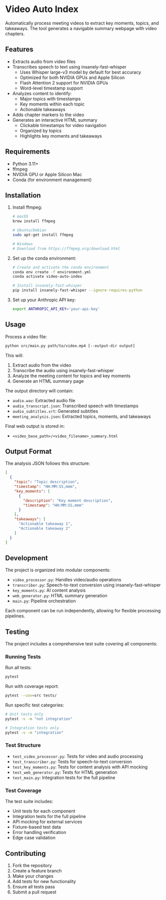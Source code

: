 # Video Auto Index

Automatically process meeting videos to extract key moments, topics, and takeaways. The tool generates a navigable summary webpage with video chapters.

## Features

- Extracts audio from video files
- Transcribes speech to text using insanely-fast-whisper
  - Uses Whisper large-v3 model by default for best accuracy
  - Optimized for both NVIDIA GPUs and Apple Silicon
  - Flash Attention 2 support for NVIDIA GPUs
  - Word-level timestamp support
- Analyzes content to identify:
  - Major topics with timestamps
  - Key moments within each topic
  - Actionable takeaways
- Adds chapter markers to the video
- Generates an interactive HTML summary
  - Clickable timestamps for video navigation
  - Organized by topics
  - Highlights key moments and takeaways

## Requirements

- Python 3.11+
- ffmpeg
- NVIDIA GPU or Apple Silicon Mac
- Conda (for environment management)

## Installation

1. Install ffmpeg:
   ```bash
   # macOS
   brew install ffmpeg

   # Ubuntu/Debian
   sudo apt-get install ffmpeg

   # Windows
   # Download from https://ffmpeg.org/download.html
   ```

2. Set up the conda environment:
   ```bash
   # Create and activate the conda environment
   conda env create -f environment.yml
   conda activate video-auto-index

   # Install insanely-fast-whisper
   pip install insanely-fast-whisper --ignore-requires-python
   ```

3. Set up your Anthropic API key:
   ```bash
   export ANTHROPIC_API_KEY='your-api-key'
   ```

## Usage

Process a video file:
```bash
python src/main.py path/to/video.mp4 [--output-dir output]
```

This will:
1. Extract audio from the video
2. Transcribe the audio using insanely-fast-whisper
3. Analyze the meeting content for topics and key moments
4. Generate an HTML summary page

The output directory will contain:
- `audio.wav`: Extracted audio file
- `audio_transcript.json`: Transcribed speech with timestamps
- `audio_subtitles.srt`: Generated subtitles
- `meeting_analysis.json`: Extracted topics, moments, and takeaways

Final web output is stored in:
- `<video_base_path>/<video_filename>_summary.html`

## Output Format

The analysis JSON follows this structure:
```json
[
  {
    "topic": "Topic description",
    "timestamp": "HH:MM:SS,mmm",
    "key_moments": [
      {
        "description": "Key moment description",
        "timestamp": "HH:MM:SS,mmm"
      }
    ],
    "takeaways": [
      "Actionable takeaway 1",
      "Actionable takeaway 2"
    ]
  }
]
```

## Development

The project is organized into modular components:
- `video_processor.py`: Handles video/audio operations
- `transcriber.py`: Speech-to-text conversion using insanely-fast-whisper
- `key_moments.py`: AI content analysis
- `web_generator.py`: HTML summary generation
- `main.py`: Pipeline orchestration

Each component can be run independently, allowing for flexible processing pipelines.

## Testing

The project includes a comprehensive test suite covering all components:

### Running Tests

Run all tests:
```bash
pytest
```

Run with coverage report:
```bash
pytest --cov=src tests/
```

Run specific test categories:
```bash
# Unit tests only
pytest -v -m "not integration"

# Integration tests only
pytest -v -m "integration"
```

### Test Structure

- `test_video_processor.py`: Tests for video and audio processing
- `test_transcriber.py`: Tests for speech-to-text conversion
- `test_key_moments.py`: Tests for content analysis with API mocking
- `test_web_generator.py`: Tests for HTML generation
- `test_main.py`: Integration tests for the full pipeline

### Test Coverage

The test suite includes:
- Unit tests for each component
- Integration tests for the full pipeline
- API mocking for external services
- Fixture-based test data
- Error handling verification
- Edge case validation

## Contributing

1. Fork the repository
2. Create a feature branch
3. Make your changes
4. Add tests for new functionality
5. Ensure all tests pass
6. Submit a pull request
